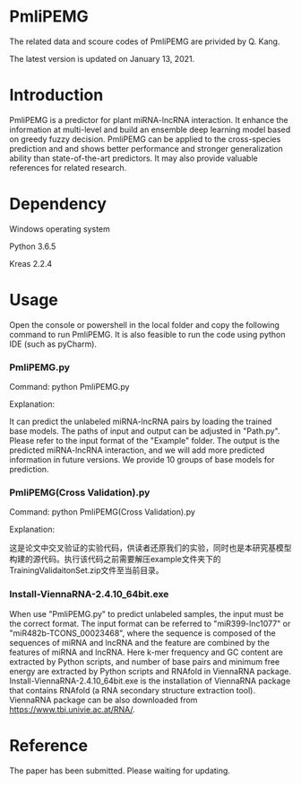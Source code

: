 # PmliPEMG
The related data and scoure codes of PmliPEMG are privided by Q. Kang.

The latest version is updated on January 13, 2021.

# Introduction
PmliPEMG is a predictor for plant miRNA-lncRNA interaction. It enhance the information at multi-level and build an ensemble deep learning model based on greedy fuzzy decision. PmliPEMG can be applied to the cross-species prediction and and shows better performance and stronger generalization ability than state-of-the-art predictors. It may also provide valuable references for related research.

# Dependency
Windows operating system

Python 3.6.5

Kreas 2.2.4

# Usage
Open the console or powershell in the local folder and copy the following command to run PmliPEMG. It is also feasible to run the code using python IDE (such as pyCharm).

### PmliPEMG.py
Command: python PmliPEMG.py

Explanation:

It can predict the unlabeled miRNA-lncRNA pairs by loading the trained base models. The paths of input and output can be adjusted in "Path.py". Please refer to the input format of the "Example" folder. The output is the predicted miRNA-lncRNA interaction, and we will add more predicted information in future versions. We provide 10 groups of base models for prediction.

### PmliPEMG(Cross Validation).py
Command: python PmliPEMG(Cross Validation).py

Explanation:

这是论文中交叉验证的实验代码，供读者还原我们的实验，同时也是本研究基模型构建的源代码。执行该代码之前需要解压example文件夹下的TrainingValidaitonSet.zip文件至当前目录。

### Install-ViennaRNA-2.4.10_64bit.exe
When use "PmliPEMG.py" to predict unlabeled samples, the input must be the correct format. The input format can be referred to "miR399-lnc1077" or "miR482b-TCONS_00023468", where the sequence is composed of the sequences of miRNA and lncRNA and the feature are combined by the features of miRNA and lncRNA. Here k-mer frequency and GC content are extracted by Python scripts, and number of base pairs and minimum free energy are extracted by Python scripts and RNAfold in ViennaRNA package. Install-ViennaRNA-2.4.10_64bit.exe is the installation of ViennaRNA package that contains RNAfold (a RNA secondary structure extraction tool). ViennaRNA package can be also downloaded from https://www.tbi.univie.ac.at/RNA/.

# Reference
The paper has been submitted. Please waiting for updating.

